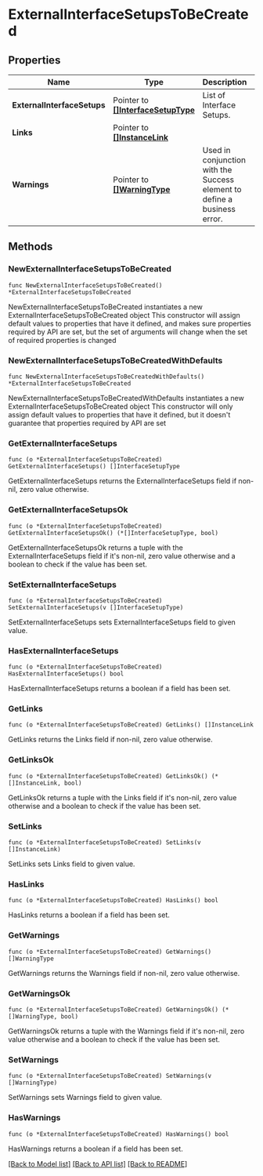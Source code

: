 # ExternalInterfaceSetupsToBeCreated

## Properties

Name | Type | Description | Notes
------------ | ------------- | ------------- | -------------
**ExternalInterfaceSetups** | Pointer to [**[]InterfaceSetupType**](InterfaceSetupType.md) | List of Interface Setups. | [optional] 
**Links** | Pointer to [**[]InstanceLink**](InstanceLink.md) |  | [optional] 
**Warnings** | Pointer to [**[]WarningType**](WarningType.md) | Used in conjunction with the Success element to define a business error. | [optional] 

## Methods

### NewExternalInterfaceSetupsToBeCreated

`func NewExternalInterfaceSetupsToBeCreated() *ExternalInterfaceSetupsToBeCreated`

NewExternalInterfaceSetupsToBeCreated instantiates a new ExternalInterfaceSetupsToBeCreated object
This constructor will assign default values to properties that have it defined,
and makes sure properties required by API are set, but the set of arguments
will change when the set of required properties is changed

### NewExternalInterfaceSetupsToBeCreatedWithDefaults

`func NewExternalInterfaceSetupsToBeCreatedWithDefaults() *ExternalInterfaceSetupsToBeCreated`

NewExternalInterfaceSetupsToBeCreatedWithDefaults instantiates a new ExternalInterfaceSetupsToBeCreated object
This constructor will only assign default values to properties that have it defined,
but it doesn't guarantee that properties required by API are set

### GetExternalInterfaceSetups

`func (o *ExternalInterfaceSetupsToBeCreated) GetExternalInterfaceSetups() []InterfaceSetupType`

GetExternalInterfaceSetups returns the ExternalInterfaceSetups field if non-nil, zero value otherwise.

### GetExternalInterfaceSetupsOk

`func (o *ExternalInterfaceSetupsToBeCreated) GetExternalInterfaceSetupsOk() (*[]InterfaceSetupType, bool)`

GetExternalInterfaceSetupsOk returns a tuple with the ExternalInterfaceSetups field if it's non-nil, zero value otherwise
and a boolean to check if the value has been set.

### SetExternalInterfaceSetups

`func (o *ExternalInterfaceSetupsToBeCreated) SetExternalInterfaceSetups(v []InterfaceSetupType)`

SetExternalInterfaceSetups sets ExternalInterfaceSetups field to given value.

### HasExternalInterfaceSetups

`func (o *ExternalInterfaceSetupsToBeCreated) HasExternalInterfaceSetups() bool`

HasExternalInterfaceSetups returns a boolean if a field has been set.

### GetLinks

`func (o *ExternalInterfaceSetupsToBeCreated) GetLinks() []InstanceLink`

GetLinks returns the Links field if non-nil, zero value otherwise.

### GetLinksOk

`func (o *ExternalInterfaceSetupsToBeCreated) GetLinksOk() (*[]InstanceLink, bool)`

GetLinksOk returns a tuple with the Links field if it's non-nil, zero value otherwise
and a boolean to check if the value has been set.

### SetLinks

`func (o *ExternalInterfaceSetupsToBeCreated) SetLinks(v []InstanceLink)`

SetLinks sets Links field to given value.

### HasLinks

`func (o *ExternalInterfaceSetupsToBeCreated) HasLinks() bool`

HasLinks returns a boolean if a field has been set.

### GetWarnings

`func (o *ExternalInterfaceSetupsToBeCreated) GetWarnings() []WarningType`

GetWarnings returns the Warnings field if non-nil, zero value otherwise.

### GetWarningsOk

`func (o *ExternalInterfaceSetupsToBeCreated) GetWarningsOk() (*[]WarningType, bool)`

GetWarningsOk returns a tuple with the Warnings field if it's non-nil, zero value otherwise
and a boolean to check if the value has been set.

### SetWarnings

`func (o *ExternalInterfaceSetupsToBeCreated) SetWarnings(v []WarningType)`

SetWarnings sets Warnings field to given value.

### HasWarnings

`func (o *ExternalInterfaceSetupsToBeCreated) HasWarnings() bool`

HasWarnings returns a boolean if a field has been set.


[[Back to Model list]](../README.md#documentation-for-models) [[Back to API list]](../README.md#documentation-for-api-endpoints) [[Back to README]](../README.md)


